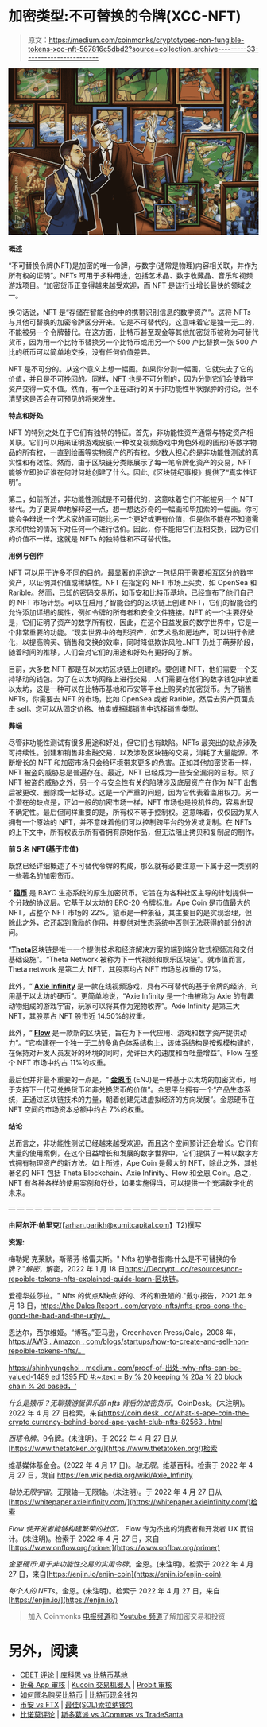 # 加密类型:不可替换的令牌(XCC-NFT)

> 原文：<https://medium.com/coinmonks/cryptotypes-non-fungible-tokens-xcc-nft-567816c5dbd2?source=collection_archive---------33----------------------->

![](img/ae6ec0139715ca562733d0869fc631c3.png)

**概述**

“不可替换令牌(NFT)是加密的唯一令牌，与数字(通常是物理)内容相关联，并作为所有权的证明”。NFTs 可用于多种用途，包括艺术品、数字收藏品、音乐和视频游戏项目。“加密货币正变得越来越受欢迎，而 NFT 是该行业增长最快的领域之一。

换句话说，NFT 是“存储在智能合约中的携带识别信息的数字资产”。这将 NFTs 与其他可替换的加密令牌区分开来。它是不可替代的，这意味着它是独一无二的，不能被另一个令牌替代。在这方面，比特币甚至现金等其他加密货币被称为可替代货币，因为用一个比特币替换另一个比特币或用另一个 500 卢比替换一张 500 卢比的纸币可以简单地交换，没有任何价值差异。

NFT 是不可分的。从这个意义上想一幅画。如果你分割一幅画，它就失去了它的价值，并且是不可挽回的。同样，NFT 也是不可分割的，因为分割它们会使数字资产变得一文不值。然而，有一个正在进行的关于非功能性甲状腺肿的讨论，但不清楚这是否会在可预见的将来发生。

**特点和好处**

NFT 的特别之处在于它们有独特的特征。首先，非功能性资产通常与特定资产相关联。它们可以用来证明游戏皮肤(一种改变视频游戏中角色外观的图形)等数字物品的所有权，一直到绘画等实物资产的所有权。少数人担心的是非功能性测试的真实性和有效性。然而，由于区块链分类账展示了每一笔令牌化资产的交易，NFT 能够立即验证谁在何时何地创建了什么。因此,《区块链纪事报》提供了“真实性证明”。

第二，如前所述，非功能性测试是不可替代的，这意味着它们不能被另一个 NFT 替代。为了更简单地解释这一点，想一想达芬奇的一幅画和毕加索的一幅画。你可能会争辩说一个艺术家的画可能比另一个更好或更有价值，但是你不能在不知道需求和供给的情况下对任何一个进行估价。因此，你不能把它们互相交换，因为它们的价值不一样。这就是 NFTs 的独特性和不可替代性。

**用例与创作**

NFT 可以用于许多不同的目的。最显著的用途之一包括用于需要相互区分的数字资产，以证明其价值或稀缺性。NFT 在指定的 NFT 市场上买卖，如 OpenSea 和 Rarible。然而，已知的密码交易所，如币安和比特币基地，已经宣布了他们自己的 NFT 市场计划。可以在启用了智能合约的区块链上创建 NFT，它们的智能合约允许添加详细的属性，例如令牌的所有者和安全文件链接。NFT 的一个主要好处是，它们证明了资产的数字所有权，因此，在这个日益发展的数字世界中，它是一个非常重要的功能。“现实世界中的有形资产，如艺术品和房地产，可以进行令牌化，以提高购买、销售和交换的效率，同时降低欺诈风险..NFT 仍处于萌芽阶段，随着时间的推移，人们会对它们的用途和好处有更好的了解。

目前，大多数 NFT 都是在以太坊区块链上创建的。要创建 NFT，他们需要一个支持移动的钱包。为了在以太坊网络上进行交易，人们需要在他们的数字钱包中放置以太坊，这是一种可以在比特币基地和币安等平台上购买的加密货币。为了销售 NFTs，你需要去 NFT 的市场，比如 OpenSea 或者 Rarible，然后去资产页面点击 sell。您可以从固定价格、拍卖或捆绑销售中选择销售类型。

**弊端**

尽管非功能性测试有很多用途和好处，但它们也有缺陷。NFTs 最突出的缺点涉及可持续性。创建和销售非金融交易，以及涉及区块链的交易，消耗了大量能源。不断增长的 NFT 和加密市场只会给环境带来更多的危害。正如其他加密货币一样，NFT 被盗的威胁总是普遍存在。最近，NFT 已经成为一些安全漏洞的目标。除了 NFT 被盗的威胁之外，另一个与安全性有关的陷阱涉及底层资产在作为 NFT 出售后被更改、删除或一起移动。这是一个严重的问题，因为它代表着滥用权力。另一个潜在的缺点是，正如一般的加密市场一样，NFT 市场也是投机性的，容易出现不确定性。最后但同样重要的是，所有权不等于控制权。这意味着，仅仅因为某人拥有一个原始的 NFT，并不意味着他们可以控制跨平台的分发或复制。在 NFTs 的上下文中，所有权表示所有者拥有原始作品，但无法阻止拷贝和复制品的制作。

**前 5 名 NFT(基于市值)**

既然已经详细概述了不可替代令牌的构成，那么就有必要注意一下属于这一类别的一些著名的加密货币。

“ [**猿币**](https://apecoin.com/) 是 BAYC 生态系统的原生加密货币。它旨在为各种社区主导的计划提供一个分散的协议层。它基于以太坊的 ERC-20 令牌标准。Ape Coin 是市值最大的 NFT，占整个 NFT 市场的 22%。猿币是一种象征，其主要目的是实现治理，但除此之外，它还起到激励的作用，并提供对生态系统中否则无法获得的部分的访问。

“[**Theta**](https://www.thetatoken.org/)区块链是唯一一个提供技术和经济解决方案的端到端分散式视频流和交付基础设施”。“Theta Network 被称为下一代视频和娱乐区块链”。就市值而言，Theta network 是第二大 NFT，其股票约占 NFT 市场总权重的 17%。

此外，“ [**Axie Infinity**](https://axieinfinity.com/) 是一款在线视频游戏，具有不可替代的基于令牌的经济，利用基于以太坊的硬币”。更简单地说，“Axie Infinity 是一个由被称为 Axie 的有趣动物组成的游戏宇宙，玩家可以将其作为宠物收养”。Axie Infinity 是第三大 NFT，其股票占 NFT 股市近 14.50%的权重。

此外，“ [**Flow**](https://flow.com/) 是一款新的区块链，旨在为下一代应用、游戏和数字资产提供动力”。“它构建在一个独一无二的多角色体系结构上，该体系结构是按规模构建的，在保持对开发人员友好的环境的同时，允许巨大的速度和吞吐量增益”。Flow 在整个 NFT 市场中约占 11%的权重。

最后但并非最不重要的一点是，“ [**金恩币**](https://enjin.io/) (ENJ)是一种基于以太坊的加密货币，用于支持下一代可兑换货币和非兑换货币的价值”。金恩平台拥有一个“产品生态系统，正通过区块链技术的力量，朝着创建先进虚拟经济的方向发展”。金恩硬币在 NFT 空间的市场资本总额中约占 7%的权重。

**结论**

总而言之，非功能性测试已经越来越受欢迎，而且这个空间预计还会增长。它们有大量的使用案例，在这个日益增长和发展的数字世界中，它们提供了一种以数字方式拥有物理资产的新方法。如上所述，Ape Coin 是最大的 NFT，除此之外，其他著名的 NFT 包括 Theta Blockchain、Axie Infinity、Flow 和金恩 Coin。总之，NFT 有各种各样的使用案例和好处，如果实施得当，可以提供一个充满数字化的未来。

— — — — — — — — — — — — — — — — — — — — — — — —

由**阿尔汗·帕里克**(【arhan.parikh@xumitcapital.com】T2)撰写

**资源:**

梅勒妮·克莱默，斯蒂芬·格雷夫斯。" Nfts 初学者指南:什么是不可替换的令牌？"*解密*，解密，2022 年 1 月 18 日[https://Decrypt . co/resources/non-repoible-tokens-nfts-explained-guide-learn-区块链](https://decrypt.co/resources/non-fungible-tokens-nfts-explained-guide-learn-blockchain)。

爱德华兹莎拉。" Nfts 的优点&缺点:好的、坏的和丑陋的."戴尔报告，2021 年 9 月 18 日，[https://the Dales Report . com/crypto-nfts/nfts-pros-cons-the-good-the-bad-and-the-ugly/。](https://thedalesreport.com/crypto-nfts/nfts-pros-cons-the-good-the-bad-and-the-ugly/.)

恩达尔，西尔维娅。“博客。”亚马逊，Greenhaven Press/Gale，2008 年，[https://AWS . Amazon . com/blogs/startups/how-to-create-and-sell-non-repoible-tokens-nfts/。](https://aws.amazon.com/blogs/startups/how-to-create-and-sell-non-fungible-tokens-nfts/.)

[https://shinhyungchoi . medium . com/proof-of-出处-why-nfts-can-be-valued-1489 ed 1395 FD #:~:text = By % 20 keeping % 20a % 20 block chain % 2d based，'](https://shinhyungchoi.medium.com/proof-of-provenance-why-nfts-can-be-valuable-1489ed1395fd#:~:text=By%20keeping%20a%20blockchain%2Dbased,')

*什么是猿币？无聊猿游艇俱乐部 nfts 背后的加密货币*。CoinDesk。(未注明)。2022 年 4 月 27 日检索，来自[https://coin desk . cc/what-is-ape-coin-the-crypto currency-behind-bored-ape-yacht-club-nfts-82563 . html](https://coindesk.cc/what-is-ape-coin-the-cryptocurrency-behind-bored-ape-yacht-club-nfts-82563.html)

*西塔令牌*。θ令牌。(未注明)。于 2022 年 4 月 27 日从[https://www.thetatoken.org/](https://www.thetatoken.org/)检索

维基媒体基金会。(2022 年 4 月 17 日)。*轴无限*。维基百科。检索于 2022 年 4 月 27 日，发自 https://en.wikipedia.org/wiki/Axie_Infinity

*轴协无限宇宙*。无限轴—无限轴。(未注明)。于 2022 年 4 月 27 日从[https://whitepaper.axieinfinity.com/](https://whitepaper.axieinfinity.com/)检索

*Flow 使开发者能够构建繁荣的社区。* Flow 专为杰出的消费者和开发者 UX 而设计。(未注明)。检索于 2022 年 4 月 27 日，来自[https://www.onflow.org/primer](https://www.onflow.org/primer)

*金恩硬币:用于非功能性交易的实用令牌*。金恩。(未注明)。检索于 2022 年 4 月 27 日，来自[https://enjin.io/enjin-coin](https://enjin.io/enjin-coin)

*每个人的 NFTs*。金恩。(未注明)。检索于 2022 年 4 月 27 日，来自[https://enjin.io/](https://enjin.io/)

> 加入 Coinmonks [电报频道](https://t.me/coincodecap)和 [Youtube 频道](https://www.youtube.com/c/coinmonks/videos)了解加密交易和投资

# 另外，阅读

*   [CBET 评论](https://coincodecap.com/cbet-casino-review) | [库科恩 vs 比特币基地](https://coincodecap.com/kucoin-vs-coinbase)
*   [折叠 App 审核](https://coincodecap.com/fold-app-review) | [Kucoin 交易机器人](/coinmonks/kucoin-trading-bot-automate-your-trades-8cf0ca2138e0) | [Probit 审核](https://coincodecap.com/probit-review)
*   [如何匿名购买比特币](https://coincodecap.com/buy-bitcoin-anonymously) | [比特币现金钱包](https://coincodecap.com/bitcoin-cash-wallets)
*   [币安 vs FTX](https://coincodecap.com/binance-vs-ftx) | [最佳(SOL)索拉纳钱包](https://coincodecap.com/solana-wallets)
*   [比诺莫评论](https://coincodecap.com/binomo-review) | [斯多葛派 vs 3Commas vs TradeSanta](https://coincodecap.com/stoic-vs-3commas-vs-tradesanta)